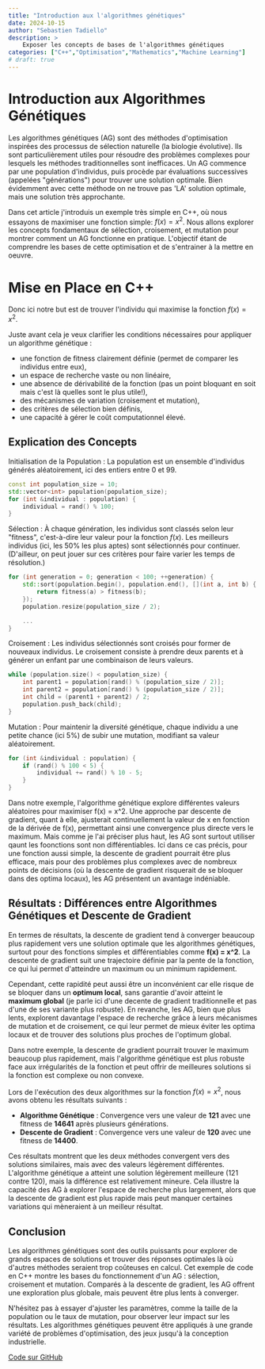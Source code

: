 ```yaml
---
title: "Introduction aux l'algorithmes génétiques"
date: 2024-10-15
author: "Sebastien Tadiello"
description: >
    Exposer les concepts de bases de l'algorithmes génétiques
categories: ["C++","Optimisation","Mathematics","Machine Learning"]
# draft: true
---
```


# Introduction aux Algorithmes Génétiques

Les algorithmes génétiques (AG) sont des méthodes d'optimisation inspirées des processus de sélection naturelle (la biologie évolutive). Ils sont particulièrement utiles pour résoudre des problèmes complexes pour lesquels les méthodes traditionnelles sont inefficaces. Un AG commence par une population d'individus, puis procède par évaluations successives (appelées "générations") pour trouver une solution optimale. Bien évidemment avec cette méthode on ne trouve pas 'LA' solution optimale, mais une solution très approchante.

Dans cet article j'introduis un exemple très simple en C++, où nous essayons de maximiser une fonction simple: $f(x) = x^2$. Nous allons explorer les concepts fondamentaux de sélection, croisement, et mutation pour montrer comment un AG fonctionne en pratique. L'objectif étant de comprendre les bases de cette optimisation et de s'entrainer à la mettre en oeuvre. 

# Mise en Place en C++

Donc ici notre but est de trouver l'individu qui maximise la fonction $f(x) = x^2$.

Juste avant cela je veux clarifier les conditions nécessaires pour appliquer un algorithme génétique : 

- une fonction de fitness clairement définie (permet de comparer les individus entre eux), 
- un espace de recherche vaste ou non linéaire, 
- une absence de dérivabilité de la fonction (pas un point bloquant en soit mais c'est là quelles sont le plus utile!), 
- des mécanismes de variation (croisement et mutation), 
- des critères de sélection bien définis,
- une capacité à gérer le coût computationnel élevé.


## Explication des Concepts

Initialisation de la Population : La population est un ensemble d'individus générés aléatoirement, ici des entiers entre 0 et 99.

```C++
const int population_size = 10;
std::vector<int> population(population_size);
for (int &individual : population) {
    individual = rand() % 100;
}
```

Sélection : À chaque génération, les individus sont classés selon leur "fitness", c'est-à-dire leur valeur pour la fonction $f(x)$. Les meilleurs individus (ici, les 50% les plus aptes) sont sélectionnés pour continuer. (D'ailleur, on peut jouer sur ces critères pour faire varier les temps de résolution.)
```C++
for (int generation = 0; generation < 100; ++generation) {
    std::sort(population.begin(), population.end(), [](int a, int b) {
        return fitness(a) > fitness(b);
    });
    population.resize(population_size / 2);

    ...
}
```

Croisement : Les individus sélectionnés sont croisés pour former de nouveaux individus. Le croisement consiste à prendre deux parents et à générer un enfant par une combinaison de leurs valeurs.
```C++	
while (population.size() < population_size) {
    int parent1 = population[rand() % (population_size / 2)];
    int parent2 = population[rand() % (population_size / 2)];
    int child = (parent1 + parent2) / 2; 
    population.push_back(child);
}
```

Mutation : Pour maintenir la diversité génétique, chaque individu a une petite chance (ici 5%) de subir une mutation, modifiant sa valeur aléatoirement.

```C++
for (int &individual : population) {
    if (rand() % 100 < 5) {
        individual += rand() % 10 - 5;
    }
}
```

Dans notre exemple, l'algorithme génétique explore différentes valeurs aléatoires pour maximiser f(x) = x^2. Une approche par descente de gradient, quant à elle, ajusterait continuellement la valeur de x en fonction de la dérivée de f(x), permettant ainsi une convergence plus directe vers le maximum. Mais comme je l'ai préciser plus haut, les AG sont surtout utiliser qaunt les foonctions sont non différentiables. Ici dans ce cas précis, pour une fonction aussi simple, la descente de gradient pourrait être plus efficace, mais pour des problèmes plus complexes avec de nombreux points de décisions (où la descente de gradient risquerait de se bloquer dans des optima locaux), les AG présentent un avantage indéniable.

## Résultats : Différences entre Algorithmes Génétiques et Descente de Gradient

En termes de résultats, la descente de gradient tend à converger beaucoup plus rapidement vers une solution optimale que les algorithmes génétiques, surtout pour des fonctions simples et différentiables comme **f(x) = x^2**. La descente de gradient suit une trajectoire définie par la pente de la fonction, ce qui lui permet d'atteindre un maximum ou un minimum rapidement.

Cependant, cette rapidité peut aussi être un inconvénient car elle risque de se bloquer dans un **optimum local**, sans garantie d'avoir atteint le **maximum global** (je parle ici d'une decente de gradient traditionnelle et pas d'une de ses variante plus robuste). En revanche, les AG, bien que plus lents, explorent davantage l'espace de recherche grâce à leurs mécanismes de mutation et de croisement, ce qui leur permet de mieux éviter les optima locaux et de trouver des solutions plus proches de l'optimum global.

Dans notre exemple, la descente de gradient pourrait trouver le maximum beaucoup plus rapidement, mais l'algorithme génétique est plus robuste face aux irrégularités de la fonction et peut offrir de meilleures solutions si la fonction est complexe ou non convexe.

Lors de l'exécution des deux algorithmes sur la fonction $f(x) = x^2$, nous avons obtenu les résultats suivants :

- **Algorithme Génétique** : Convergence vers une valeur de **121** avec une fitness de **14641** après plusieurs générations.
- **Descente de Gradient** : Convergence vers une valeur de **120** avec une fitness de **14400**.

Ces résultats montrent que les deux méthodes convergent vers des solutions similaires, mais avec des valeurs légèrement différentes. L'algorithme génétique a atteint une solution légèrement meilleure (121 contre 120), mais la différence est relativement mineure. Cela illustre la capacité des AG à explorer l'espace de recherche plus largement, alors que la descente de gradient est plus rapide mais peut manquer certaines variations qui mèneraient à un meilleur résultat.

## Conclusion

Les algorithmes génétiques sont des outils puissants pour explorer de grands espaces de solutions et trouver des réponses optimales là où d'autres méthodes seraient trop coûteuses en calcul. Cet exemple de code en C++ montre les bases du fonctionnement d'un AG : sélection, croisement et mutation. Comparés à la descente de gradient, les AG offrent une exploration plus globale, mais peuvent être plus lents à converger.

N'hésitez pas à essayer d'ajuster les paramètres, comme la taille de la population ou le taux de mutation, pour observer leur impact sur les résultats. Les algorithmes génétiques peuvent être appliqués à une grande variété de problèmes d'optimisation, des jeux jusqu'à la conception industrielle.

[Code sur GitHub](https://github.com/sebDtSci/genetic_optimization)